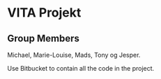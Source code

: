 VITA Projekt
===

## Group Members
Michael, Marie-Louise, Mads, Tony og Jesper.


Use Bitbucket to contain all the code in the project.